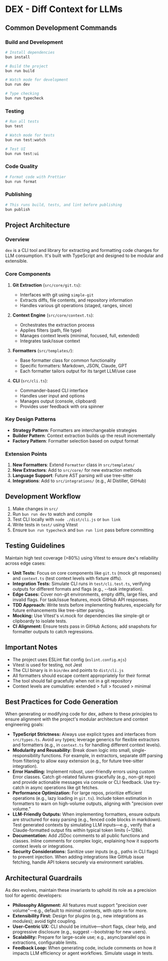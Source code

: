 # DEX - Diff Context for LLMs

## Common Development Commands

### Build and Development
```bash
# Install dependencies
bun install

# Build the project
bun run build

# Watch mode for development
bun run dev

# Type checking
bun run typecheck
```

### Testing
```bash
# Run all tests
bun test

# Watch mode for tests
bun run test:watch

# Test UI
bun run test:ui
```

### Code Quality
```bash
# Format code with Prettier
bun run format
```

### Publishing
```bash
# This runs build, tests, and lint before publishing
bun publish
```

## Project Architecture

### Overview
`dex` is a CLI tool and library for extracting and formatting code changes for LLM consumption. It's built with TypeScript and designed to be modular and extensible.

### Core Components

1. **Git Extraction** (`src/core/git.ts`):
   - Interfaces with git using `simple-git`
   - Extracts diffs, file contents, and repository information
   - Handles various git operations (staged, ranges, since)

2. **Context Engine** (`src/core/context.ts`):
   - Orchestrates the extraction process
   - Applies filters (path, file type)
   - Manages context levels (minimal, focused, full, extended)
   - Integrates task/issue context

3. **Formatters** (`src/templates/`):
   - Base formatter class for common functionality
   - Specific formatters: Markdown, JSON, Claude, GPT
   - Each formatter tailors output for its target LLM/use case

4. **CLI** (`src/cli.ts`):
   - Commander-based CLI interface
   - Handles user input and options
   - Manages output (console, clipboard)
   - Provides user feedback with ora spinner

### Key Design Patterns

- **Strategy Pattern**: Formatters are interchangeable strategies
- **Builder Pattern**: Context extraction builds up the result incrementally
- **Factory Pattern**: Formatter selection based on output format

### Extension Points

1. **New Formatters**: Extend `Formatter` class in `src/templates/`
2. **New Extractors**: Add to `src/core/` for new extraction methods
3. **Language Support**: Future AST parsing will use tree-sitter
4. **Integrations**: Add to `src/integrations/` (e.g., AI Distiller, GitHub)

## Development Workflow

1. Make changes in `src/`
2. Run `bun run dev` to watch and compile
3. Test CLI locally with `node ./dist/cli.js` or `bun link`
4. Write tests in `test/` using Vitest
5. Ensure `bun run typecheck` and `bun run lint` pass before committing

## Testing Guidelines

Maintain high test coverage (>80%) using Vitest to ensure dex's reliability across edge cases:

- **Unit Tests:** Focus on core components like `git.ts` (mock git responses) and `context.ts` (test context levels with fixture diffs).
- **Integration Tests:** Simulate CLI runs in `test/cli.test.ts`, verifying outputs for different formats and flags (e.g., --task integration).
- **Edge Cases:** Cover non-git environments, empty diffs, large files, and invalid flags. For task/issue features, mock GitHub API responses.
- **TDD Approach:** Write tests before implementing features, especially for future enhancements like tree-sitter parsing.
- **Mocking:** Use Vitest's vi.mock for dependencies like simple-git or clipboardy to isolate tests.
- **CI Alignment:** Ensure tests pass in GitHub Actions; add snapshots for formatter outputs to catch regressions.

## Important Notes

- The project uses ESLint flat config (`eslint.config.mjs`)
- Vitest is used for testing, not Jest
- The CLI binary is in `bin/dex` and points to `dist/cli.js`
- All formatters should escape content appropriately for their format
- The tool should fail gracefully when not in a git repository
- Context levels are cumulative: extended > full > focused > minimal

## Best Practices for Code Generation

When generating or modifying code for dex, adhere to these principles to ensure alignment with the project's modular architecture and context engineering goals:

- **TypeScript Strictness:** Always use explicit types and interfaces from `src/types.ts`. Avoid `any` types; leverage generics for flexible extractors and formatters (e.g., in `context.ts` for handling different context levels).
- **Modularity and Reusability:** Break down logic into small, single-responsibility functions. For example, in extractors, separate diff parsing from filtering to allow easy extension (e.g., for future tree-sitter integration).
- **Error Handling:** Implement robust, user-friendly errors using custom Error classes. Catch git-related failures gracefully (e.g., non-git repo) and provide actionable messages via console or CLI feedback. Use try-catch in async operations like git fetches.
- **Performance Optimization:** For large repos, prioritize efficient operations (e.g., lazy loading in `git.ts`). Include token estimation in formatters to warn on high-volume outputs, aligning with "precision over volume."
- **LLM-Friendly Outputs:** When implementing formatters, ensure outputs are structured for easy parsing (e.g., fenced code blocks in markdown). Test generated contexts by simulating LLM inputs—e.g., verify that a Claude-formatted output fits within typical token limits (~128k).
- **Documentation:** Add JSDoc comments to all public functions and classes. Inline comments for complex logic, explaining how it supports context levels or integrations.
- **Security Considerations:** Sanitize user inputs (e.g., paths in CLI flags) to prevent injection. When adding integrations like GitHub issue fetching, handle API tokens securely via environment variables.


## Architectural Guardrails

As dex evolves, maintain these invariants to uphold its role as a precision tool for agentic developers:

- **Philosophy Alignment:** All features must support "precision over volume"—e.g., default to minimal contexts, with opts-in for more.
- **Extensibility First:** Design for plugins (e.g., new integrations as modules); avoid tight coupling.
- **User-Centric UX:** CLI should be intuitive—short flags, clear help, and progressive disclosure (e.g., suggest --bootstrap for new users).
- **Scalability:** Prepare for large-scale use; e.g., async/parallel ops in extractions, configurable limits.
- **Feedback Loop:** When generating code, include comments on how it impacts LLM efficiency or agent workflows. Simulate usage in tests.
